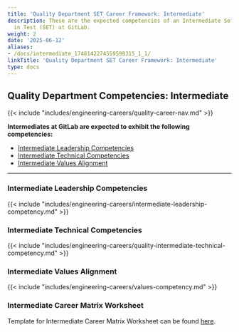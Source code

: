 ```yaml
---
title: 'Quality Department SET Career Framework: Intermediate'
description: These are the expected competencies of an Intermediate Software Engineer
  in Test (SET) at GitLab.
weight: 2
date: '2025-06-12'
aliases:
- /docs/intermediate_1748142274559598315_1_1/
linkTitle: 'Quality Department SET Career Framework: Intermediate'
type: docs
---
```


## Quality Department Competencies: Intermediate

{{< include "includes/engineering-careers/quality-career-nav.md" >}}

**Intermediates at GitLab are expected to exhibit the following competencies:**

- [Intermediate Leadership Competencies](#intermediate-leadership-competencies)
- [Intermediate Technical Competencies](#intermediate-technical-competencies)
- [Intermediate Values Alignment](#intermediate-values-alignment)

---

### Intermediate Leadership Competencies

{{< include "includes/engineering-careers/intermediate-leadership-competency.md" >}}
  
### Intermediate Technical Competencies

{{< include "includes/engineering-careers/quality-intermediate-technical-competency.md" >}}

### Intermediate Values Alignment

{{< include "includes/engineering-careers/values-competency.md" >}}

### Intermediate Career Matrix Worksheet

Template for Intermediate Career Matrix Worksheet can be found [here](https://docs.google.com/spreadsheets/d/1Y1mfyqfQyTgcn36UfWZrvdy5tqjzwTfEp1EJrlZI0nY/edit#gid=2079658165).
